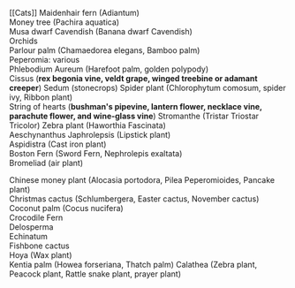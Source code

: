 [[Cats]]
Maidenhair fern (Adiantum)  
Money tree (Pachira aquatica)  
Musa dwarf Cavendish (Banana dwarf Cavendish)  
Orchids  
Parlour palm (Chamaedorea elegans, Bamboo palm)  
Peperomia: various  
Phlebodium Aureum (Harefoot palm, golden polypody)  
Cissus (**rex begonia vine, veldt grape, winged treebine or adamant creeper**)
Sedum (stonecrops)
Spider plant (Chlorophytum comosum, spider ivy, Ribbon plant)  
String of hearts (**bushman's pipevine, lantern flower, necklace vine, parachute flower, and wine-glass vine**)
Stromanthe (Tristar Triostar Tricolor)
Zebra plant (Haworthia Fascinata)  
Aeschynanthus Japhrolepsis (Lipstick plant)  
Aspidistra (Cast iron plant)  
Boston Fern (Sword Fern, Nephrolepis exaltata)  
Bromeliad (air plant)  

Chinese money plant (Alocasia portodora, Pilea Peperomioides, Pancake plant)  
Christmas cactus (Schlumbergera, Easter cactus, November cactus)  
Coconut palm (Cocus nucifera)  
Crocodile Fern  
Delosperma  
Echinatum  
Fishbone cactus  
Hoya (Wax plant)  
Kentia palm (Howea forseriana, Thatch palm)
Calathea (Zebra plant, Peacock plant, Rattle snake plant, prayer plant)  